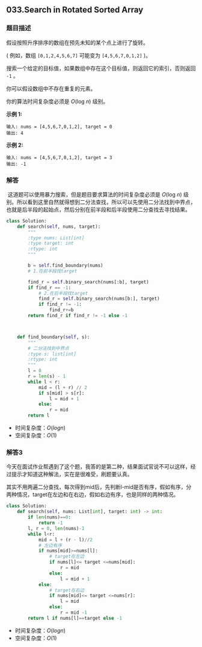 ## 033.Search in Rotated Sorted Array

### 题目描述

假设按照升序排序的数组在预先未知的某个点上进行了旋转。

( 例如，数组 `[0,1,2,4,5,6,7]` 可能变为 `[4,5,6,7,0,1,2]` )。

搜索一个给定的目标值，如果数组中存在这个目标值，则返回它的索引，否则返回 `-1` 。

你可以假设数组中不存在重复的元素。

你的算法时间复杂度必须是 *O*(log *n*) 级别。

**示例 1:**

```
输入: nums = [4,5,6,7,0,1,2], target = 0
输出: 4
```

**示例 2:**

```
输入: nums = [4,5,6,7,0,1,2], target = 3
输出: -1
```

### 解答

​	这道题可以使用暴力搜索，但是题目要求算法的时间复杂度必须是 *O*(log *n*) 级别。所以看到这里自然就得想到二分法查找，所以可以先使用二分法找到中界点，也就是后半段的起始点，然后分别在前半段和后半段使用二分查找去寻找结果。

```python
class Solution:
    def search(self, nums, target):
        """
        :type nums: List[int]
        :type target: int
        :rtype: int
        """

        b = self.find_boundary(nums)
        # 1.在前半段找target

        find_r = self.binary_search(nums[:b], target)
        if find_r == -1:
            # 2.在后半段找target
            find_r = self.binary_search(nums[b:], target)
            if find_r != -1:
                find_r+=b
        return find_r if find_r != -1 else -1



    def find_boundary(self, s):
        """
        # 二分法找到中界点
        :type s: list[int]
        :rtype: int
        """
        l = 0
        r = len(s) - 1
        while l < r:
            mid = (l + r) // 2
            if s[mid] > s[r]:
                l = mid + 1
            else:
                r = mid
        return l
```

- 时间复杂度：$O(logn)$
- 空间复杂度：$O(1)$



### 解答3 

​	今天在面试作业帮遇到了这个题，我答的是第二种，结果面试官说不可以这样，经过提示才知道这种解法，实在是很难受，刷题要认真。

​	其实不用两遍二分查找，每次得到mid后，先判断l-mid是否有序，假如有序，分两种情况，target在左边和在右边，假如右边有序，也是同样的两种情况。

```python
class Solution:
    def search(self, nums: List[int], target: int) -> int:
        if len(nums)==0:
            return -1
        l, r = 0, len(nums)-1
        while l<r:
            mid = l + (r - l)//2
            # 左边有序
            if nums[mid]>=nums[l]:
                # target在左边
                if nums[l]<= target <=nums[mid]:
                    r = mid
                else:
                    l = mid + 1
            else:
                # target在右边
                if nums[mid]<= target <=nums[r]:
                    l = mid
                else:
                    r = mid -1
        return l if nums[l]==target else -1
```

- 时间复杂度：$O(logn)$
- 空间复杂度：$O(1)$
